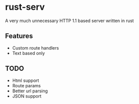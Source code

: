 # rust-serv

A very much unnecessary HTTP 1.1 based server written in rust

## Features

* Custom route handlers
* Text based only

## TODO

* Html support
* Route params
* Better url parsing
* JSON support
